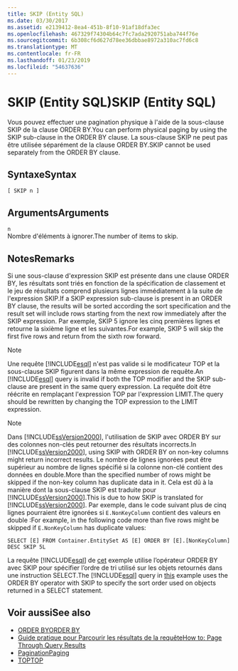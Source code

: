 ```yaml
---
title: SKIP (Entity SQL)
ms.date: 03/30/2017
ms.assetid: e2139412-8ea4-451b-8f10-91af18dfa3ec
ms.openlocfilehash: 467329f74304b64c7fc7ada2920751aba744f76e
ms.sourcegitcommit: 6b308cf6d627d78ee36dbbae8972a310ac7fd6c8
ms.translationtype: MT
ms.contentlocale: fr-FR
ms.lasthandoff: 01/23/2019
ms.locfileid: "54637636"
---
```

# <a name="skip-entity-sql"></a><span data-ttu-id="c49a8-102">SKIP (Entity SQL)</span><span class="sxs-lookup"><span data-stu-id="c49a8-102">SKIP (Entity SQL)</span></span>
<span data-ttu-id="c49a8-103">Vous pouvez effectuer une pagination physique à l'aide de la sous-clause SKIP de la clause ORDER BY.</span><span class="sxs-lookup"><span data-stu-id="c49a8-103">You can perform physical paging by using the SKIP sub-clause in the ORDER BY clause.</span></span> <span data-ttu-id="c49a8-104">La sous-clause SKIP ne peut pas être utilisée séparément de la clause ORDER BY.</span><span class="sxs-lookup"><span data-stu-id="c49a8-104">SKIP cannot be used separately from the ORDER BY clause.</span></span>  
  
## <a name="syntax"></a><span data-ttu-id="c49a8-105">Syntaxe</span><span class="sxs-lookup"><span data-stu-id="c49a8-105">Syntax</span></span>  
  
```  
[ SKIP n ]  
```  
  
## <a name="arguments"></a><span data-ttu-id="c49a8-106">Arguments</span><span class="sxs-lookup"><span data-stu-id="c49a8-106">Arguments</span></span>  
 `n`  
 <span data-ttu-id="c49a8-107">Nombre d'éléments à ignorer.</span><span class="sxs-lookup"><span data-stu-id="c49a8-107">The number of items to skip.</span></span>  
  
## <a name="remarks"></a><span data-ttu-id="c49a8-108">Notes</span><span class="sxs-lookup"><span data-stu-id="c49a8-108">Remarks</span></span>  
 <span data-ttu-id="c49a8-109">Si une sous-clause d'expression SKIP est présente dans une clause ORDER BY, les résultats sont triés en fonction de la spécification de classement et le jeu de résultats comprend plusieurs lignes immédiatement à la suite de l'expression SKIP.</span><span class="sxs-lookup"><span data-stu-id="c49a8-109">If a SKIP expression sub-clause is present in an ORDER BY clause, the results will be sorted according the sort specification and the result set will include rows starting from the next row immediately after the SKIP expression.</span></span> <span data-ttu-id="c49a8-110">Par exemple, SKIP 5 ignore les cinq premières lignes et retourne la sixième ligne et les suivantes.</span><span class="sxs-lookup"><span data-stu-id="c49a8-110">For example, SKIP 5 will skip the first five rows and return from the sixth row forward.</span></span>  
  
> [!NOTE]
>  <span data-ttu-id="c49a8-111">Une requête [!INCLUDE[esql](../../../../../../includes/esql-md.md)] n'est pas valide si le modificateur TOP et la sous-clause SKIP figurent dans la même expression de requête.</span><span class="sxs-lookup"><span data-stu-id="c49a8-111">An [!INCLUDE[esql](../../../../../../includes/esql-md.md)] query is invalid if both the TOP modifier and the SKIP sub-clause are present in the same query expression.</span></span> <span data-ttu-id="c49a8-112">La requête doit être réécrite en remplaçant l'expression TOP par l'expression LIMIT.</span><span class="sxs-lookup"><span data-stu-id="c49a8-112">The query should be rewritten by changing the TOP expression to the LIMIT expression.</span></span>  
  
> [!NOTE]
>  <span data-ttu-id="c49a8-113">Dans [!INCLUDE[ssVersion2000](../../../../../../includes/ssversion2000-md.md)], l'utilisation de SKIP avec ORDER BY sur des colonnes non-clés peut retourner des résultats incorrects.</span><span class="sxs-lookup"><span data-stu-id="c49a8-113">In [!INCLUDE[ssVersion2000](../../../../../../includes/ssversion2000-md.md)], using SKIP with ORDER BY on non-key columns might return incorrect results.</span></span> <span data-ttu-id="c49a8-114">Le nombre de lignes ignorées peut être supérieur au nombre de lignes spécifié si la colonne non-clé contient des données en double.</span><span class="sxs-lookup"><span data-stu-id="c49a8-114">More than the specified number of rows might be skipped if the non-key column has duplicate data in it.</span></span> <span data-ttu-id="c49a8-115">Cela est dû à la manière dont la sous-clause SKIP est traduite pour [!INCLUDE[ssVersion2000](../../../../../../includes/ssversion2000-md.md)].</span><span class="sxs-lookup"><span data-stu-id="c49a8-115">This is due to how SKIP is translated for [!INCLUDE[ssVersion2000](../../../../../../includes/ssversion2000-md.md)].</span></span> <span data-ttu-id="c49a8-116">Par exemple, dans le code suivant plus de cinq lignes pourraient être ignorées si `E.NonKeyColumn` contient des valeurs en double :</span><span class="sxs-lookup"><span data-stu-id="c49a8-116">For example, in the following code more than five rows might be skipped if `E.NonKeyColumn` has duplicate values:</span></span>  
>   
>  `SELECT [E] FROM Container.EntitySet AS [E] ORDER BY [E].[NonKeyColumn] DESC SKIP 5L`  
  
 <span data-ttu-id="c49a8-117">La requête  [!INCLUDE[esql](../../../../../../includes/esql-md.md)] de [cet](https://msdn.microsoft.com/library/bb738702\(v=vs.100\).aspx#_ESQL) exemple utilise l’opérateur ORDER BY avec SKIP pour spécifier l’ordre de tri utilisé sur les objets retournés dans une instruction SELECT.</span><span class="sxs-lookup"><span data-stu-id="c49a8-117">The  [!INCLUDE[esql](../../../../../../includes/esql-md.md)] query in [this](https://msdn.microsoft.com/library/bb738702\(v=vs.100\).aspx#_ESQL) example uses the ORDER BY operator with SKIP to specify the sort order used on objects returned in a SELECT statement.</span></span>  
  
## <a name="see-also"></a><span data-ttu-id="c49a8-118">Voir aussi</span><span class="sxs-lookup"><span data-stu-id="c49a8-118">See also</span></span>
- [<span data-ttu-id="c49a8-119">ORDER BY</span><span class="sxs-lookup"><span data-stu-id="c49a8-119">ORDER BY</span></span>](../../../../../../docs/framework/data/adonet/ef/language-reference/order-by-entity-sql.md)
- [<span data-ttu-id="c49a8-120">Guide pratique pour Parcourir les résultats de la requête</span><span class="sxs-lookup"><span data-stu-id="c49a8-120">How to: Page Through Query Results</span></span>](https://msdn.microsoft.com/library/ffc0f920-e7de-42e0-9b12-ef356421d030)
- [<span data-ttu-id="c49a8-121">Pagination</span><span class="sxs-lookup"><span data-stu-id="c49a8-121">Paging</span></span>](../../../../../../docs/framework/data/adonet/ef/language-reference/paging-entity-sql.md)
- [<span data-ttu-id="c49a8-122">TOP</span><span class="sxs-lookup"><span data-stu-id="c49a8-122">TOP</span></span>](../../../../../../docs/framework/data/adonet/ef/language-reference/top-entity-sql.md)
